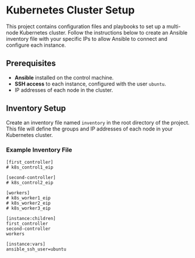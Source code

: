 # Kubernetes Cluster Setup

This project contains configuration files and playbooks to set up a multi-node Kubernetes cluster. Follow the instructions below to create an Ansible inventory file with your specific IPs to allow Ansible to connect and configure each instance.

## Prerequisites

- **Ansible** installed on the control machine.
- **SSH access** to each instance, configured with the user `ubuntu`.
- IP addresses of each node in the cluster.

## Inventory Setup

Create an inventory file named `inventory` in the root directory of the project. This file will define the groups and IP addresses of each node in your Kubernetes cluster.

### Example Inventory File

```
[first_controller]
# k8s_control1_eip

[second-controller]
# k8s_control2_eip

[workers]
# k8s_worker1_eip
# k8s_worker2_eip
# k8s_worker3_eip

[instance:children]
first_controller
second-controller
workers

[instance:vars]
ansible_ssh_user=ubuntu
```
